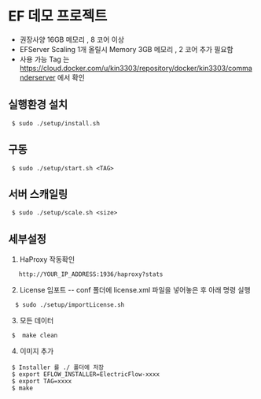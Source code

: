 # EF 데모 프로젝트

- 권장사양 16GB 메모리 , 8 코어 이상
- EFServer Scaling 1개 올릴시 Memory 3GB 메모리 , 2 코어 추가 필요함 
- 사용 가능 Tag 는 https://cloud.docker.com/u/kin3303/repository/docker/kin3303/commanderserver 에서 확인

## 실행환경 설치

```console
 $ sudo ./setup/install.sh 
```

## 구동

```console
 $ sudo ./setup/start.sh <TAG>
```

## 서버 스캐일링 

```console
 $ sudo ./setup/scale.sh <size>
```

## 세부설정

1. HaProxy 작동확인
```
   http://YOUR_IP_ADDRESS:1936/haproxy?stats
```   

2. License 임포트
-- conf 폴더에 license.xml 파일을 넣어놓은 후 아래 명령 실행
```console
  $ sudo ./setup/importLicense.sh
```

3. 모든 데이터 
```console
 $  make clean
```

4. 이미지 추가
```console
 $ Installer 를 ./ 폴더에 저장
 $ export EFLOW_INSTALLER=ElectricFlow-xxxx
 $ export TAG=xxxx
 $ make
``` 


